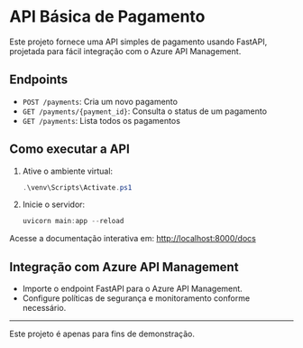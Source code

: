 # API Básica de Pagamento

Este projeto fornece uma API simples de pagamento usando FastAPI, projetada para fácil integração com o Azure API Management.

## Endpoints
- `POST /payments`: Cria um novo pagamento
- `GET /payments/{payment_id}`: Consulta o status de um pagamento
- `GET /payments`: Lista todos os pagamentos

## Como executar a API

1. Ative o ambiente virtual:
   ```powershell
   .\venv\Scripts\Activate.ps1
   ```
2. Inicie o servidor:
   ```powershell
   uvicorn main:app --reload
   ```

Acesse a documentação interativa em: [http://localhost:8000/docs](http://localhost:8000/docs)

## Integração com Azure API Management

- Importe o endpoint FastAPI para o Azure API Management.
- Configure políticas de segurança e monitoramento conforme necessário.

---

Este projeto é apenas para fins de demonstração.
